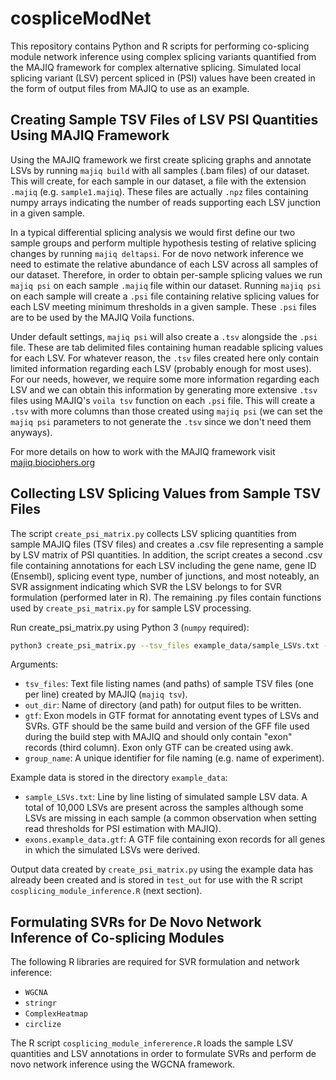 # cospliceModNet


This repository contains Python and R scripts for performing co-splicing module network inference using complex splicing variants quantified from the MAJIQ framework for complex alternative splicing. Simulated local splicing variant (LSV) percent spliced in (PSI) values have been created in the form of output files from MAJIQ to use as an example. 

## Creating Sample TSV Files of LSV PSI Quantities Using MAJIQ Framework

Using the MAJIQ framework we first create splicing graphs and annotate LSVs by running `majiq build` with all samples (.bam files) of our dataset. This will create, for each sample in our dataset, a file with the extension `.majiq` (e.g. `sample1.majiq`). These files are actually `.npz` files containing numpy arrays indicating the number of reads supporting each LSV junction in a given sample. 

In a typical differential splicing analysis we would first define our two sample groups and perform multiple hypothesis testing of relative splicing changes by running `majiq deltapsi`. For de novo network inference we need to estimate the relative abundance of each LSV across all samples of our dataset. Therefore, in order to obtain per-sample splicing values we run `majiq psi` on each sample `.majiq` file within our dataset. Running `majiq psi` on each sample will create a `.psi` file containing relative splicing values for each LSV meeting minimum thresholds in a given sample. These `.psi` files are to be used by the MAJIQ Voila functions. 

Under default settings, `majiq psi` will also create a `.tsv` alongside the `.psi` file. These are tab delimited files containing human readable splicing values for each LSV. For whatever reason, the `.tsv` files created here only contain limited information regarding each LSV (probably enough for most uses). For our needs, however, we require some more information regarding each LSV and we can obtain this information by generating more extensive `.tsv` files using MAJIQ's `voila tsv` function on each `.psi` file. This will create a `.tsv` with more columns than those created using `majiq psi` (we can set the `majiq psi` parameters to not generate the `.tsv` since we don't need them anyways).

For more details on how to work with the MAJIQ framework visit [majiq.biociphers.org](http://majiq.biociphers.org/)

## Collecting LSV Splicing Values from Sample TSV Files

The script `create_psi_matrix.py` collects LSV splicing quantities from sample MAJIQ files (TSV files) and creates a .csv file representing a sample by LSV matrix of PSI quantities. In addition, the script creates a second .csv file containing annotations for each LSV including the gene name, gene ID (Ensembl), splicing event type, number of junctions, and most noteably, an SVR assignment indicating which SVR the LSV belongs to for SVR formulation (performed later in R). The remaining .py files contain functions used by `create_psi_matrix.py` for sample LSV processing. 

Run create_psi_matrix.py using Python 3 (`numpy` required):
```bash
python3 create_psi_matrix.py --tsv_files example_data/sample_LSVs.txt --out_dir test_out --gtf example_data/exons.example_data.gtf --group_name example_data  
```
Arguments:
- `tsv_files`: Text file listing names (and paths) of sample TSV files (one per line) created by MAJIQ (`majiq tsv`).
- `out_dir`: Name of directory (and path) for output files to be written.
- `gtf`: Exon models in GTF format for annotating event types of LSVs and SVRs. GTF should be the same build and version of the GFF file used during the build step with MAJIQ and should only contain "exon" records (third column). Exon only GTF can be created using awk.
- `group_name`: A unique identifier for file naming (e.g. name of experiment).

Example data is stored in the directory `example_data`:
- `sample_LSVs.txt`: Line by line listing of simulated sample LSV data. A total of 10,000 LSVs are present across the samples although some LSVs are missing in each sample (a common observation when setting read thresholds for PSI estimation with MAJIQ).
- `exons.example_data.gtf`: A GTF file containing exon records for all genes in which the simulated LSVs were derived. 

Output data created by `create_psi_matrix.py` using the example data has already been created and is stored in `test_out` for use with the R script `cosplicing_module_inference.R` (next section). 

## Formulating SVRs for De Novo Network Inference of Co-splicing Modules

The following R libraries are required for SVR formulation and network inference:
- `WGCNA`
- `stringr`  
- `ComplexHeatmap`
- `circlize`

The R script `cosplicing_module_infererence.R` loads the sample LSV quantities and LSV annotations in order to formulate SVRs and perform de novo network inference using the WGCNA framework.  


